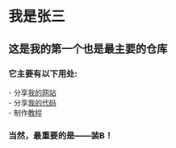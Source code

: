 <html>
<h1>我是张三</h1>
<h2>这是我的<strong>第一个</strong>也是最主要的仓库</h2>
<h3>
它主要有以下用处:
</h3>
</html>
    - 分享<a href='https://zhs141.github.io'>我的网站</a><br>
    - 分享<a href='https://zhs141.github.io/file'>我的代码</a><br>
    - 制作<a href='https://zhs141.github.io/Python_Teach'>教程</a><br>
<html>
<h3>
当然，最重要的是——装B！
</h3>
</html>
